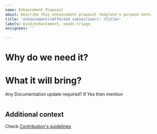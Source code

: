 ```yaml
---
name: Enhancement Proposal
about: Describe this enhancement pruposal template's purpose here.
title: 'enhancement(<Affected subsection>): <Title>'
labels: kind/enhancement, needs-triage
assignees: ''

---
```


# Why do we need it?

# What it will bring?

<!-- A clear and concise description of what you want to happen. -->

Any Documentation update required? If Yes then mention
```

```

## Additional context

Check [Contribution's guidelines](https://docs.ksctl.com/docs/contribution-guidelines/)

